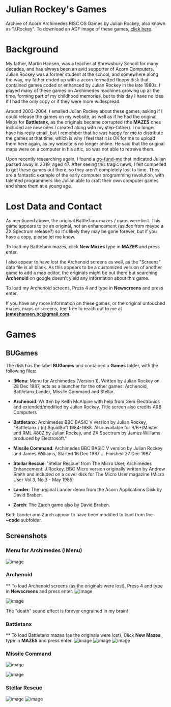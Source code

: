 # Julian Rockey's Games
Archive of Acorn Archimedes RISC OS Games by Julian Rockey, also known as "J.Rockey". To download an ADF image of these games, [click here](https://github.com/jameshansen/JulianRockeyGames/releases).

# Background
My father, Martin Hansen, was a teacher at Shrewsbury School for many decades, and has always been an avid supporter of Acorn Computers. Julian Rockey was a former student at the school, and somewhere along the way, my father ended up with a acorn formatted floppy disk that contained games coded or enhanced by Julian Rockey in the late 1980s. I played many of these games on Archimedes machines growing up all the time, forming part of my childhood memories, but to this day I have no idea if I had the only copy or if they were more widespread.

Around 2003-2004, I emailed Julian Rockey about these games, asking if I could release the games on my website, as well as if he had the original Maps for **Battletanx**, as the originals became corrupted (the **MAZES** ones included are new ones I created along with my step-father). I no longer have his reply email, but I remember that he was happy for me to distribute the games at that time, which is why I feel that it is OK for me to upload them here again, as my website is no longer online. He said that the original maps were on a computer in his attic, so was not able to retreive them.

Upon recently researching again, I found a [go-fund-me](https://www.gofundme.com/f/fund-for-bump) that indicated Julian passed away in 2019, aged 47. After seeing this tragic news, I felt compelled to get these games out there, so they aren't completely lost to time. They are a fantastic example of the early computer programming revolution, with talented programmers like Julian able to craft their own computer games and share them at a young age.

# Lost Data and Contact
As mentioned above, the original BattleTanx mazes / maps were lost. This game appears to be an original, not an enhancement (asides from maybe a ZX Spectrum release?) so it's likely they may be gone forever, but if you have a copy, please let me know.

To load my Battletanx mazes, click **New Mazes** type in **MAZES** and press enter.

I also appear to have lost the Archenoid screens as well, as the "Screens" data file is all blank. As this appears to be a customized version of another game to add a map editor, the originals might be out there but searching **Archenoid** on google doesn't yield any information about this game.

To load my Archenoid screens, Press 4 and type in **Newscreens** and press enter.

If you have any more information on these games, or the original untouched mazes, maps or screens, feel free to reach out to me at **jameshansen.bc@gmail.com**.

# Games

## BUGames
The disk has the label **BUGames** and contained a **Games** folder, with the following files:
* **!Menu**: Menu for Archimedes (Version 1), Written by Julian Rockey on 28 Dec 1987, acts as a launcher for the other games: Archenoid, Battletanx,Lander, Missile Command and Stellar.
* **Archenoid**: Written by Keith McAlpine with help from Gem Electronics and extended/modified by Julian Rockey, Title screen also credits A&B Computers
* **Battletanx**: Archimedes BBC BASIC V version by Julian Rockey, "Battletanx / (c) SquidSoft 1984-1988. Also available for B/B+/Master and RML 480Z by Julian Rockey, and ZX Spectrum by James Williams produced by Electrosoft."
* **Missile Command**: Archimedes BBC BASIC V version by Julian Rockey and James Williams, Started 16 Dec 1987 ... Finished 27 Dec 1987
* **Stellar Rescue**: 'Stellar Rescue' from The Micro User, Archimedes Enhancement: J.Rockey. BBC Micro version originally written by	Andrew Smith and included on a cover disk for The Micro User magazine (Micro User Vol.3, No.3 - May 1985)

* **Lander**: The original Lander demo from the Acorn Applications Disk by David Braben.
* **Zarch**: The Zarch game also by David Braben.

Both Lander and Zarch appear to have been modified to load from the **~code** subfolder.

## Screenshots
### Menu for Archimedes (!Menu)
![image](https://github.com/user-attachments/assets/52a52c6b-4d7f-4bb2-aeef-f3e9774ce43c)

### Archenoid
** To load Archenoid screens (as the originals were lost), Press 4 and type in **Newscreens** and press enter.
![image](https://github.com/user-attachments/assets/b1c2e750-a788-42c8-b0e8-c50cb46f44c7)

![image](https://github.com/user-attachments/assets/d7d19a8b-78a2-467f-906e-b07449d718cf)


The "death" sound effect is forever engrained in my brain!

### Battletanx
** To load Battletanx mazes (as the originals were lost), Click **New Mazes** type in **MAZES** and press enter.
![image](https://github.com/user-attachments/assets/949a2212-1680-42ad-8a2c-7f8bb9fed813)
![image](https://github.com/user-attachments/assets/d21b52c7-c4dc-41d0-8977-142e8063c310)
![image](https://github.com/user-attachments/assets/0019eaaa-d4db-4d6b-bddb-6c93ea37a102)

### Missile Command
![image](https://github.com/user-attachments/assets/cd722c71-2643-46ee-9cb8-9248a822d218)

![image](https://github.com/user-attachments/assets/bb047968-7a30-4d62-83c9-a6c490776dfd)


### Stellar Rescue
![image](https://github.com/user-attachments/assets/0d8cdbbf-55dd-465d-a170-06052adf47d8)
![image](https://github.com/user-attachments/assets/39b1e175-bdd0-46ec-bd67-80202e834b0a)







